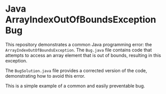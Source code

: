 # Java ArrayIndexOutOfBoundsException Bug

This repository demonstrates a common Java programming error: the `ArrayIndexOutOfBoundsException`. The `Bug.java` file contains code that attempts to access an array element that is out of bounds, resulting in this exception.

The `BugSolution.java` file provides a corrected version of the code, demonstrating how to avoid this error.

This is a simple example of a common and easily preventable bug.